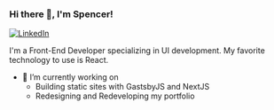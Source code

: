 ### Hi there 👋, I'm Spencer!
[![LinkedIn](https://img.shields.io/badge/linkedin-%230077B5.svg?style=for-the-badge&logo=linkedin&logoColor=white)](https://www.linkedin.com/in/spencer-dye/)

I'm a Front-End Developer specializing in UI development. My favorite technology to use is React.

- 🔭 I’m currently working on
  - Building static sites with GastsbyJS and NextJS
  - Redesigning and Redeveloping my portfolio

<!--
**spencer-dye/spencer-dye** is a ✨ _special_ ✨ repository because its `README.md` (this file) appears on your GitHub profile.

Here are some ideas to get you started:

- 🔭 I’m currently working on ...
- 🌱 I’m currently learning ...
- 👯 I’m looking to collaborate on ...
- 🤔 I’m looking for help with ...
- 💬 Ask me about ...
- 📫 How to reach me: ...
- 😄 Pronouns: ...
- ⚡ Fun fact: ...
-->
